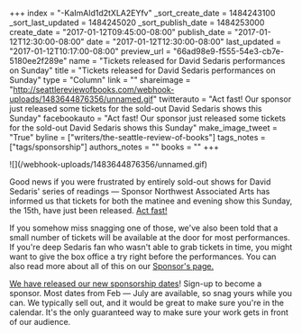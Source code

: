 +++
index = "-KaImAld1d2tXLA2EYfv"
_sort_create_date = 1484243100
_sort_last_updated = 1484245020
_sort_publish_date = 1484253000
create_date = "2017-01-12T09:45:00-08:00"
publish_date = "2017-01-12T12:30:00-08:00"
date = "2017-01-12T12:30:00-08:00"
last_updated = "2017-01-12T10:17:00-08:00"
preview_url = "66ad98e9-f555-54e3-cb7e-5180ee2f289e"
name = "Tickets released for David Sedaris performances on Sunday"
title = "Tickets released for David Sedaris performances on Sunday"
type = "Column"
link = ""
shareimage = "http://seattlereviewofbooks.com/webhook-uploads/1483644876356/unnamed.gif"
twitterauto = "Act fast! Our sponsor just released some tickets for the sold-out David Sedaris shows this Sunday"
facebookauto = "Act fast! Our sponsor just released some tickets for the sold-out David Sedaris shows this Sunday"
make_image_tweet = "True"
byline = ["writers/the-seattle-review-of-books"]
tags_notes = ["tags/sponsorship"]
authors_notes = ""
books = ""
+++
<p class="image-left">![](/webhook-uploads/1483644876356/unnamed.gif)</p>

<p class="noindent">Good news if you were frustrated by entirely sold-out shows for David Sedaris' series of readings &mdash; Sponsor Northwest Associated Arts has informed us that tickets for both the matinee and evening show this Sunday, the 15th, have just been released. <a href="http://www.brownpapertickets.com/event/2705407" title="David Sedaris">Act fast!</a></p>

If you somehow miss snagging one of those, we've also been told that a small number of tickets will be available at the door for most performances. If you're deep Sedaris fan who wasn't able to grab tickets in time, you might want to give the box office a try right before the performances. You can also read more about all of this on our <a href="http://www.seattlereviewofbooks.com/sponsorships" title="The Seattle Review of Books - sponsorships">Sponsor's page.</a> 

<a href="http://www.seattlereviewofbooks.com/sponsor/book/" title="The Seattle Review of Books - Sponsor the Seattle Review of Books">We have released our new sponsorship dates</a>! Sign-up to become a sponsor. Most dates from Feb — July are available, so snag yours while you can. We typically sell out, and it would be great to make sure you're in the calendar. It's the only guaranteed way to make sure your work gets in front of our audience. 